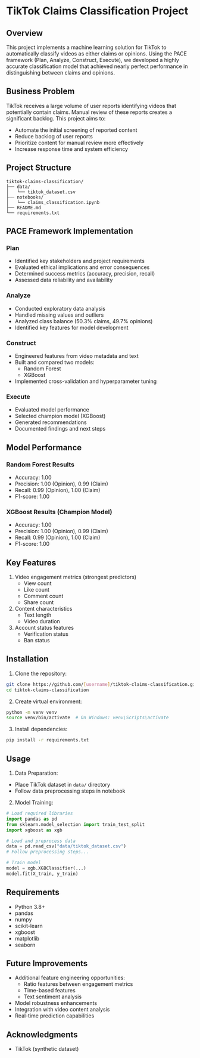 # TikTok Claims Classification Project

## Overview
This project implements a machine learning solution for TikTok to automatically classify videos as either claims or opinions. Using the PACE framework (Plan, Analyze, Construct, Execute), we developed a highly accurate classification model that achieved nearly perfect performance in distinguishing between claims and opinions.

## Business Problem
TikTok receives a large volume of user reports identifying videos that potentially contain claims. Manual review of these reports creates a significant backlog. This project aims to:
- Automate the initial screening of reported content
- Reduce backlog of user reports
- Prioritize content for manual review more effectively
- Increase response time and system efficiency

## Project Structure
```
tiktok-claims-classification/
├── data/
│   └── tiktok_dataset.csv
├── notebooks/
│   └── claims_classification.ipynb
├── README.md
└── requirements.txt
```

## PACE Framework Implementation

### Plan
- Identified key stakeholders and project requirements
- Evaluated ethical implications and error consequences
- Determined success metrics (accuracy, precision, recall)
- Assessed data reliability and availability

### Analyze
- Conducted exploratory data analysis
- Handled missing values and outliers
- Analyzed class balance (50.3% claims, 49.7% opinions)
- Identified key features for model development

### Construct
- Engineered features from video metadata and text
- Built and compared two models:
  - Random Forest
  - XGBoost
- Implemented cross-validation and hyperparameter tuning

### Execute
- Evaluated model performance
- Selected champion model (XGBoost)
- Generated recommendations
- Documented findings and next steps

## Model Performance

### Random Forest Results
- Accuracy: 1.00
- Precision: 1.00 (Opinion), 0.99 (Claim)
- Recall: 0.99 (Opinion), 1.00 (Claim)
- F1-score: 1.00

### XGBoost Results (Champion Model)
- Accuracy: 1.00
- Precision: 1.00 (Opinion), 0.99 (Claim)
- Recall: 0.99 (Opinion), 1.00 (Claim)
- F1-score: 1.00

## Key Features
1. Video engagement metrics (strongest predictors)
   - View count
   - Like count
   - Comment count
   - Share count
2. Content characteristics
   - Text length
   - Video duration
3. Account status features
   - Verification status
   - Ban status

## Installation

1. Clone the repository:
```bash
git clone https://github.com/[username]/tiktok-claims-classification.git
cd tiktok-claims-classification
```

2. Create virtual environment:
```bash
python -m venv venv
source venv/bin/activate  # On Windows: venv\Scripts\activate
```

3. Install dependencies:
```bash
pip install -r requirements.txt
```

## Usage

1. Data Preparation:
- Place TikTok dataset in `data/` directory
- Follow data preprocessing steps in notebook

2. Model Training:
```python
# Load required libraries
import pandas as pd
from sklearn.model_selection import train_test_split
import xgboost as xgb

# Load and preprocess data
data = pd.read_csv("data/tiktok_dataset.csv")
# Follow preprocessing steps...

# Train model
model = xgb.XGBClassifier(...)
model.fit(X_train, y_train)
```

## Requirements
- Python 3.8+
- pandas
- numpy
- scikit-learn
- xgboost
- matplotlib
- seaborn

## Future Improvements
- Additional feature engineering opportunities:
  - Ratio features between engagement metrics
  - Time-based features
  - Text sentiment analysis
- Model robustness enhancements
- Integration with video content analysis
- Real-time prediction capabilities

## Acknowledgments
- TikTok (synthetic dataset)
